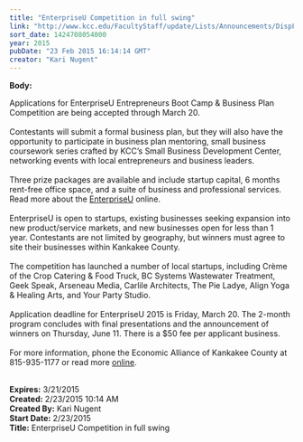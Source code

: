 ```yaml
---
title: "EnterpriseU Competition in full swing"
link: "http://www.kcc.edu/FacultyStaff/update/Lists/Announcements/DispForm.aspx?ID=1837"
sort_date: 1424708054000
year: 2015
pubDate: "23 Feb 2015 16:14:14 GMT"
creator: "Kari Nugent"
---
```


<div><b>Body:</b> <div class="ExternalClassC655C6B36BBC496EB6695048BE818F9E"><p>​Applications for EnterpriseU Entrepreneurs Boot Camp &amp; Business Plan Competition are being accepted through March 20. <br /><br />Contestants will submit a formal business plan, but they will also have the opportunity to participate in business plan mentoring, small business coursework series crafted by KCC’s Small Business Development Center, networking events with local entrepreneurs and business leaders. <br /><br />Three prize packages are available and include startup capital, 6 months rent-free office space, and a suite of business and professional services. Read more about the <a href="http://www.kankakeecountyed.org/tag/37-enterpriseu-kankakee-county">EnterpriseU</a> online.<br /><br />EnterpriseU is open to startups, existing businesses seeking expansion into new product/service markets, and new businesses open for less than 1 year. Contestants are not limited by geography, but winners must agree to site their businesses within Kankakee County.<br /> <br />The competition has launched a number of local startups, including Crème of the Crop Catering &amp; Food Truck, BC Systems Wastewater Treatment, Geek Speak, Arseneau Media, Carlile Architects, The Pie Ladye, Align Yoga &amp; Healing Arts, and Your Party Studio. <br /><br />Application deadline for EnterpriseU 2015 is Friday, March 20. The 2-month program concludes with final presentations and the announcement of winners on Thursday, June 11. There is a $50 fee per applicant business.<br /><br />For more information, phone the Economic Alliance of Kankakee County at 815-935-1177 or read more <a href="http://www.kankakeecountyed.org/tag/37-enterpriseu-kankakee-county">online</a>. <br /><br /></p></div></div>
<div><b>Expires:</b> 3/21/2015</div>
<div><b>Created:</b> 2/23/2015 10:14 AM</div>
<div><b>Created By:</b> Kari Nugent</div>
<div><b>Start Date:</b> 2/23/2015</div>
<div><b>Title:</b> EnterpriseU Competition in full swing</div>
